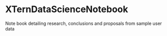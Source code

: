 # XTernDataScienceNotebook
Note book detailing research, conclusions and proposals from sample user data 
